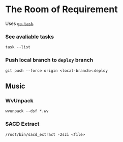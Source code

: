 # The Room of Requirement

Uses [`go-task`](https://taskfile.dev).

### See avaliable tasks

```
task --list
```

### Push local branch to `deploy` branch
```
git push --force origin <local-branch>:deploy
```

## Music

### WvUnpack

```
wvunpack --dsf *.wv
```

### SACD Extract

```
/root/bin/sacd_extract -2szi <file>
```
